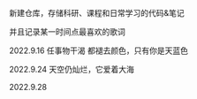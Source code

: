 新建仓库，存储科研、课程和日常学习的代码&笔记  



并且记录某一时间点最喜欢的歌词

2022.9.16  任事物干渴 都褪去颜色，只有你是天蓝色

2022.9.24  天空仍灿烂，它爱着大海

2022.9.28
